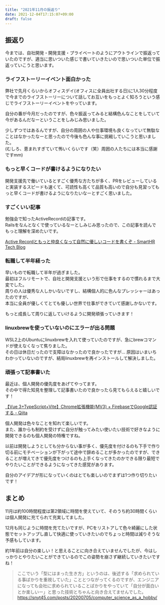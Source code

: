 ```yaml
---
title: "2021年11月の振返り"
date: 2021-12-04T17:15:07+09:00
draft: false
---
```


## 振返り
今までは、自社開発・開発支援・プライベートのようにアウトラインで振返っていたのですが、適当に思いついた感じで書いていきたいので思いついた単位で振返っていこうと思います。  

### ライフストーリーイベント面白かった
弊社で先月くらいからオフィスデイ(オフィスに全員出社する日)に1人30分程度で今までのライフストーリーについて話してお互いをもっとよく知ろうという感じでライフストーリーイベントをやっています。  

自分の番が今月だったのですが、色々振返ってみると結構色んなことをしていて今があるんだなーということをしみじみ思いました。  

少しずつではあるんですが、自分の周囲の人や仕事環境も良くなっていて無駄なことはなかったなーと思ったので今後も色んな事に挑戦していこうと思いました。  
(むしろ、恵まれすぎていて怖いくらいです（笑）周囲の人たちには本当に感謝ですmm)  

### もっと早くコードが書けるようになりたい
開発支援先で働いているとすごく優秀な方たちが多く、PRをレビューしていると実装するスピードも速くて、可読性も高くて品質も高いので自分も見習ってもっと早くコードが書けるようになりたいなーとすごく思いました。  

### すごくいい記事
勉強会で知ったActiveRecordの記事です。  
Railsをなんとなくで使っているなーとしみじみ思ったので、この記事を読んでもっと理解を深めたいです。  

[Active Recordともっと仲良くなって自然に優しいコードを書くぞ \- SmartHR Tech Blog](https://tech.smarthr.jp/entry/2021/11/11/151444)

### 転職して半年経った
早いもので転職して半年が過ぎました。  
最初はフルリモートで、自社と開発支援という形で仕事をするので慣れるまで大変でした。  
周りの人は優秀な人しかいないですし、結構個人的に色んなプレッシャーはあったのですが、  
本当に全員が優しくてとても優しい世界で仕事ができていて感謝しかないです。  

もっと成長して周りに返していけるように開発頑張っていきます！  

### linuxbrewを使っていないのにエラーが出る問題
WSL2上のUbuntuにlinuxbrewを入れて使っていたのですが、急にbrewコマンドが使えなくなって焦りました。  
その日は休日だったので支障はなかったので良かったですが…
原因はいまいちわかっていないのですが、結局linuxbrewを再インストールして解決しました。  

### 頑張って記事書いた
最近は、個人開発の優先度をあげてやってます。  
その中で得た知見を整理して記事書いたので良かったら見てもらえると嬉しいです！  

[【Vue 3\+TypeScript\+Vite】Chrome拡張機能\(MV3\) \+ FirebaseでGoogle認証する \- Qiita](https://qiita.com/snyt45/items/0dcc1110ea4b34f6f608)

個人開発は色々なことを知れて楽しいです。  
また、誰からも制約を受けずに自分が触ってみたい使いたい技術で好きなように開発できるのも個人開発の特権ですね。  

以前は開発しようとしても分からない事が多く、優先度を付けるのも下手で作り切る前にモチベーションが下がって途中で辞めることが多かったのですが、できることが増えてきて優先度をつけるのも上手くなってきたのかできる限り最短でやりたいことができるようになってきた感覚があります。  

自分のアイデアが形になっていくのはとても楽しいのでまずは1つ作り切りたいです！

## まとめ
11月は約100時間程度は第2領域に時間を使えていて、そのうち約30時間くらいは個人開発に充てられて充実してました。  

12月も同じように時間を充てたいですが、PCをリストアして色々綺麗にした状態でセットアップし直して快適に使っていきたいのでちょっと時間は減りそうな予感もしています。  

約1年前は自分の楽しい！と思えることに向き合えていませんでしたが、今はしっかりとやりたいことができているのでこの姿勢を崩さず継続していきたいですね！  

> ここでいう「型にはまった生き方」というのは、後述する「求められている事ばかりを重視していた」こととつながってくるのですが、エンジニアになっても会社に求められていることばかりをやっていて「自分が面白いとか楽しいー」と思った技術とちゃんと向き合えてませんでした。
https://snyt45.com/posts/20200705/computer_science_as_a_hobby/
